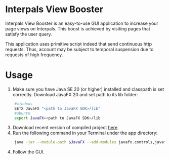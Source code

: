 Interpals View Booster
======================
Interpals View Booster is an easy-to-use GUI application to increase your page views on Interpals. 
This boost is achieved by visiting pages that satisfy the user query. 

This application uses primitive script indeed that send continuous http requests. Thus, account may be subject to temporal suspension due to requests of high frequency.

Usage
============
1. Make sure you have Java SE 20 (or higher) installed and classpath is set correctly. Download JavaFX 20 and set path to its lib folder: 
```bash
    #windows
    SETX JavaFX "<path to JavaFX SDK>/lib"
    #ubuntu
    export JavaFX=<path to JavaFX SDK>/lib
```
3. Download recent version of compiled project [here](https://disk.yandex.ru/d/fiecQFyI7yB16w). 
4. Run the following command in your Terminal under the app directory:
```bash
    java -jar --module-path $JavaFX --add-modules javafx.controls,javafx.fxml interpalsviewbooster.jar
```
4. Follow the GUI.




